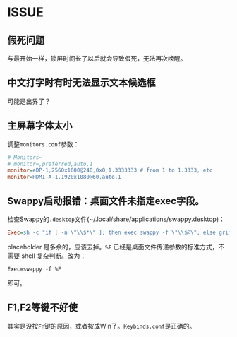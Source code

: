 # ISSUE

## 假死问题

与最开始一样，锁屏时间长了以后就会导致假死，无法再次唤醒。

## 中文打字时有时无法显示文本候选框

可能是出界了？

## 主屏幕字体太小

调整`monitors.conf`参数：

```ini
# Monitors~
# monitor=,preferred,auto,1
monitor=eDP-1,2560x1600@240,0x0,1.3333333 # from 1 to 1.3333, etc
monitor=HDMI-A-1,1920x1080@60,auto,1
```

## Swappy启动报错：桌面文件未指定exec字段。

检查Swappy的`.desktop`文件(~/.local/share/applications/swappy.desktop)：

```ini
Exec=sh -c "if [ -n \"\\$*\" ]; then exec swappy -f \"\\$@\"; else grim -g \"\\$(slurp)\" - | swappy -f -; fi" placeholder %F
```

placeholder 是多余的，应该去掉。`%F` 已经是桌面文件传递参数的标准方式，不需要 shell 复杂判断。改为：

```
Exec=swappy -f %F
```

即可。

## F1,F2等键不好使

其实是没按`Fn`键的原因，或者按成Win了。`Keybinds.conf`是正确的。